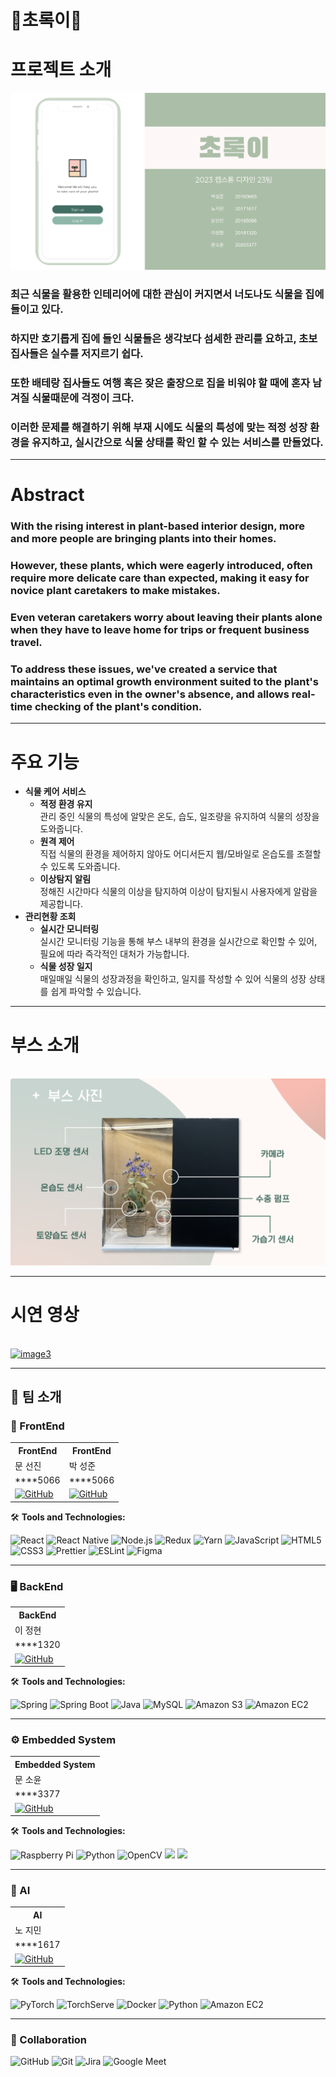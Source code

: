 # 🌿초록이🌿

<div>
<h1>프로젝트 소개</h1>
<img src="./images/image1.png" alt="image1">
<h3>최근 식물을 활용한 인테리어에 대한 관심이 커지면서 너도나도 식물을 집에 들이고 있다.</h3>
<h3>하지만 호기롭게 집에 들인 식물들은 생각보다 섬세한 관리를 요하고, 초보 집사들은 실수를 저지르기 쉽다.</h3>
<h3>또한 배테랑 집사들도 여행 혹은 잦은 출장으로 집을 비워야 할 때에 혼자 남겨질 식물때문에 걱정이 크다.</h3>
<h3>이러한 문제를 해결하기 위해 부재 시에도 식물의 특성에 맞는 적정 성장 환경을 유지하고, 실시간으로 식물 상태를 확인 할 수 있는 서비스를 만들었다.</h3>

<hr>
<h1>Abstract</h1>
<h3>With the rising interest in plant-based interior design, more and more people are bringing plants into their homes.</h3>
<h3>However, these plants, which were eagerly introduced, often require more delicate care than expected, making it easy for novice plant caretakers to make mistakes.</h3>
<h3>Even veteran caretakers worry about leaving their plants alone when they have to leave home for trips or frequent business travel.</h3>
<h3>To address these issues, we've created a service that maintains an optimal growth environment suited to the plant's characteristics even in the owner's absence, 
and allows real-time checking of the plant's condition.</h3>
</div>
<hr>
  
<div>
<h1>주요 기능</h1>

<ul>
  <li><strong>식물 케어 서비스</strong>
    <ul>
      <li><strong>적정 환경 유지</strong></br>관리 중인 식물의 특성에 알맞은 온도, 습도, 일조량을 유지하여 식물의 성장을 도와줍니다.</li>
      <li><strong>원격 제어</strong></br>직접 식물의 환경을 제어하지 않아도 어디서든지 웹/모바일로 온습도를 조절할 수 있도록 도와줍니다.</li>
      <li><strong>이상탐지 알림</strong></br>정해진 시간마다 식물의 이상을 탐지하여 이상이 탐지될시 사용자에게 알람을 제공합니다.</li>
    </ul>
  </li>
  <li><strong>관리현황 조회</strong>
    <ul>
      <li><strong>실시간 모니터링</strong></br>실시간 모니터링 기능을 통해 부스 내부의 환경을 실시간으로 확인할 수 있어, 필요에 따라 즉각적인 대처가 가능합니다.</li>
      <li><strong>식물 성장 일지</strong></br>매일매일 식물의 성장과정을 확인하고, 일지를 작성할 수 있어 식물의 성장 상태를 쉽게 파악할 수 있습니다.</li>
    </ul>
  </li>
</ul>
</div>

<hr>
<h1>부스 소개</h1>
<br/>
<img src="./images/img2.png" alt="image2">

<hr>
<h1>시연 영상</h1>
<br/>
<a href ="https://www.youtube.com/embed/npBVgDlOBvg"><img src="./images/스크린샷 2023-05-26 오전 3.59.01.png" alt="image3"></a>


<hr>
<div align="left">

<h2>👥 팀 소개</h2>

<h3>🎨 FrontEnd</h3>

<table>
  <tr>
    <th>FrontEnd</th>
    <th>FrontEnd</th>
  </tr>
  <tr>
    <td>문 선진</td>
    <td>박 성준</td>
  </tr>
  <tr>
    <td>****5066</td>
    <td>****5066</td>
  </tr>
  <tr>
    <td><a href="https://github.com/anjdfk111"><img src="https://img.shields.io/badge/-GitHub-black?style=flat-square&logo=github" alt="GitHub"></a></td>
    <td><a href="https://github.com/psjoo7"><img src="https://img.shields.io/badge/-GitHub-black?style=flat-square&logo=github" alt="GitHub"></a></td>
  </tr>
</table>

<p>🛠️ <strong>Tools and Technologies:</strong></p>

<img src="https://img.shields.io/badge/-React-61DAFB?logo=React&logoColor=white&style=for-the-badge" alt="React">
<img src="https://img.shields.io/badge/-ReactNative-61DAFB?logo=React&logoColor=white&style=for-the-badge" alt="React Native">
<img src="https://img.shields.io/badge/-Node.js-339933?logo=Node.js&logoColor=white&style=for-the-badge" alt="Node.js">
<img src="https://img.shields.io/badge/-Redux-764ABC?logo=Redux&logoColor=white&style=for-the-badge" alt="Redux">
<img src="https://img.shields.io/badge/-Yarn-2C8EBB?logo=yarn&logoColor=white&style=for-the-badge" alt="Yarn">
<img src="https://img.shields.io/badge/-JavaScript-F7DF1E?logo=javascript&logoColor=black&style=for-the-badge" alt="JavaScript">
<img src="https://img.shields.io/badge/-HTML5-E34F26?logo=html5&logoColor=white&style=for-the-badge" alt="HTML5">
<img src="https://img.shields.io/badge/-CSS3-1572B6?logo=css3&logoColor=white&style=for-the-badge" alt="CSS3">
<img src="https://img.shields.io/badge/-Prettier-F7B93E?logo=prettier&logoColor=white&style=for-the-badge" alt="Prettier">
<img src="https://img.shields.io/badge/-ESLint-4B32C3?logo=eslint&logoColor=white&style=for-the-badge" alt="ESLint">
<img src="https://img.shields.io/badge/-Figma-F24E1E?logo=Figma&logoColor=white&style=for-the-badge" alt="Figma">

<hr>

<h3>🖥️ BackEnd</h3>

<table>
  <tr>
    <th>BackEnd</th>
  </tr>
  <tr>
    <td>이 정현</td>
  </tr>
  <tr>
    <td>****1320</td>
  </tr>
  <tr>
    <td><a href="https://github.com/JungHyun4"><img src="https://img.shields.io/badge/-GitHub-black?style=flat-square&logo=github" alt="GitHub"></a></td>
  </tr>
</table>

<p>🛠️ <strong>Tools and Technologies:</strong></p>

<img src="https://img.shields.io/badge/-Spring-6DB33F?logo=spring&logoColor=white&style=for-the-badge" alt="Spring">
<img src="https://img.shields.io/badge/-Spring_Boot-6DB33F?logo=spring&logoColor=white&style=for-the-badge" alt="Spring Boot">
<img src="https://img.shields.io/badge/-Java-F24E1E?logo=java&logoColor=white&style=for-the-badge" alt="Java">
<img src="https://img.shields.io/badge/-MySQL-4479A1?logo=mysql&logoColor=white&style=for-the-badge" alt="MySQL">
<img src="https://img.shields.io/badge/-Amazon_S3-569A31?logo=AmazonS3&logoColor=white&style=for-the-badge" alt="Amazon S3">
<img src="https://img.shields.io/badge/-Amazon_EC2-FF9900?logo=AmazonEC2&logoColor=white&style=for-the-badge" alt="Amazon EC2">

<hr>

<h3>⚙️ Embedded System</h3>

<table>
  <tr>
    <th>Embedded System</th>
  </tr>
  <tr>
    <td>문 소윤</td>
  </tr>
  <tr>
    <td>****3377</td>
  </tr>
  <tr>
    <td><a href="https://github.com/kookso"><img src="https://img.shields.io/badge/-GitHub-black?style=flat-square&logo=github" alt="GitHub"></a></td>
  </tr>
</table>

<p>🛠️ <strong>Tools and Technologies:</strong></p>

<img src="https://img.shields.io/badge/-Raspberry_Pi-A22846?logo=raspberry-pi&logoColor=white&style=for-the-badge" alt="Raspberry Pi">
<img src="https://img.shields.io/badge/-Python-3776AB?logo=python&logoColor=white&style=for-the-badge" alt="Python">
<img src="https://img.shields.io/badge/-OpenCV-5C3EE8?logo=opencv&logoColor=white&style=for-the-badge" alt="OpenCV">
<img src="https://img.shields.io/badge/GPIO-6DB33F?style=for-the-badge&logo=GPIO&logoColor=white"> 
<img src="https://img.shields.io/badge/SPI-007396?style=for-the-badge&logo=java&logoColor=white">


<hr>

<h3>🧠 AI</h3>

<table>
  <tr>
    <th>AI</th>
  </tr>
  <tr>
    <td>노 지민</td>
  </tr>
  <tr>
    <td>****1617</td>
  </tr>
  <tr>
    <td><a href="https://github.com/Jiminroh"><img src="https://img.shields.io/badge/-GitHub-black?style=flat-square&logo=github" alt="GitHub"></a></td>
  </tr>
</table>

<p>🛠️ <strong>Tools and Technologies:</strong></p>

<img src="https://img.shields.io/badge/-PyTorch-EE4C2C?logo=pytorch&logoColor=white&style=for-the-badge" alt="PyTorch">
<img src="https://img.shields.io/badge/-TorchServe-6DB33F?logo=pytorch&logoColor=white&style=for-the-badge" alt="TorchServe">
<img src="https://img.shields.io/badge/-Docker-2496ED?logo=docker&logoColor=white&style=for-the-badge" alt="Docker">
<img src="https://img.shields.io/badge/-Python-3776AB?logo=python&logoColor=white&style=for-the-badge" alt="Python">
<img src="https://img.shields.io/badge/-Amazon_EC2-FF9900?logo=AmazonEC2&logoColor=white&style=for-the-badge" alt="Amazon EC2">

<hr>

<h3>🤝 Collaboration</h3>

<img src="https://img.shields.io/badge/-GitHub-181717?logo=github&logoColor=white&style=for-the-badge" alt="GitHub">
<img src="https://img.shields.io/badge/-Git-F05032?logo=git&logoColor=white&style=for-the-badge" alt="Git">
<img src="https://img.shields.io/badge/-Jira-0052CC?logo=jira&logoColor=white&style=for-the-badge" alt="Jira">
<img src="https://img.shields.io/badge/-Google_Meet-00897B?logo=google-meet&logoColor=white&style=for-the-badge" alt="Google Meet">

</div>
